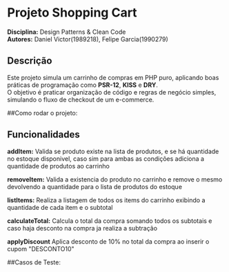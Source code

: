# Projeto Shopping Cart

**Disciplina:** Design Patterns & Clean Code  
**Autores:** Daniel Victor(1989218), Felipe Garcia(1990279)

## Descrição
Este projeto simula um carrinho de compras em PHP puro, aplicando boas práticas de programação como **PSR-12**, **KISS** e **DRY**.  
O objetivo é praticar organização de código e regras de negócio simples, simulando o fluxo de checkout de um e-commerce.  

##Como rodar o projeto:

## Funcionalidades
**addItem:** Valida se produto existe na lista de produtos, e se há quantidade no estoque disponivel, caso sim para ambas as condições adiciona a quantidade de produtos ao carrinho 

**removeItem:** Valida a existencia do produto no carrinho e remove o mesmo devolvendo a quantidade para o lista de produtos do estoque

**listItems:** Realiza a listagem de todos os items do carrinho exibindo a quantidade de cada item e o subtotal 

**calculateTotal:** Calcula o total da compra somando todos os subtotais e caso haja desconto na compra ja realiza a subtração

**applyDiscount** Aplica desconto de 10% no total da compra ao inserir o cupom "DESCONTO10"

##Casos de Teste:

